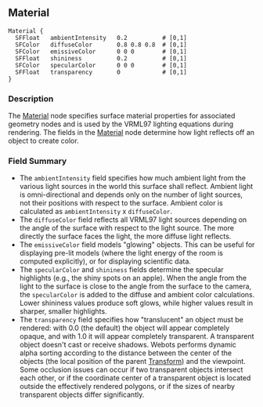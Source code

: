 ## Material

```
Material {
  SFFloat   ambientIntensity   0.2          # [0,1]
  SFColor   diffuseColor       0.8 0.8 0.8  # [0,1]
  SFColor   emissiveColor      0 0 0        # [0,1]
  SFFloat   shininess          0.2          # [0,1]
  SFColor   specularColor      0 0 0        # [0,1]
  SFFloat   transparency       0            # [0,1]
}
```

### Description

The [Material](material.md#material) node specifies surface material properties
for associated geometry nodes and is used by the VRML97 lighting equations
during rendering. The fields in the [Material](material.md#material) node
determine how light reflects off an object to create color.

### Field Summary

- The `ambientIntensity` field specifies how much ambient light from the various
light sources in the world this surface shall reflect. Ambient light is
omni-directional and depends only on the number of light sources, not their
positions with respect to the surface. Ambient color is calculated as
`ambientIntensity` x `diffuseColor`.
- The `diffuseColor` field reflects all VRML97 light sources depending on the
angle of the surface with respect to the light source. The more directly the
surface faces the light, the more diffuse light reflects.
- The `emissiveColor` field models "glowing" objects. This can be useful for
displaying pre-lit models (where the light energy of the room is computed
explicitly), or for displaying scientific data.
- The `specularColor` and `shininess` fields determine the specular highlights
(e.g., the shiny spots on an apple). When the angle from the light to the
surface is close to the angle from the surface to the camera, the
`specularColor` is added to the diffuse and ambient color calculations. Lower
shininess values produce soft glows, while higher values result in sharper,
smaller highlights.
- The `transparency` field specifies how "translucent" an object must be rendered:
with 0.0 (the default) the object will appear completely opaque, and with 1.0 it
will appear completely transparent. A transparent object doesn't cast or receive
shadows. Webots performs dynamic alpha sorting according to the distance between
the center of the objects (the local position of the parent
[Transform](transform.md#transform)) and the viewpoint. Some occlusion issues
can occur if two transparent objects intersect each other, or if the coordinate
center of a transparent object is located outside the effectively rendered
polygons, or if the sizes of nearby transparent objects differ significantly.

